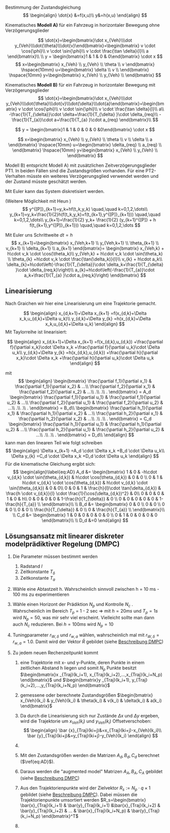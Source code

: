 Bestimmung der Zustandsgleichung
$$
\begin{align}
\dot{x} &=f(x,u)\\
y&=h(x,u)
\end{align}
$$




Kinematisches **Modell A)** für ein Fahrzeug in horizontaler Bewegung ohne Verzögerungsglieder

$$
\dot{x}=\begin{bmatrix}\dot x_{Veh}\\\dot y_{Veh}\\\dot{\theta}\\\dot{v}\end{bmatrix}=\begin{bmatrix}
 v \cdot \cos{\phi}\\
 v \cdot \sin{\phi}\\
 v \cdot \frac{\tan \delta}{l}\\
 a
\end{bmatrix}\\
\\
y = \begin{bmatrix}1 & 1 & 0 & 0\end{bmatrix} \cdot x
$$
$$
x=\begin{bmatrix} x_{Veh} \\ y_{Veh} \\ \theta \\ v \end{bmatrix} \hspace{10mm} u=\begin{bmatrix} \delta \\ v \\ \end{bmatrix} \hspace{10mm} y=\begin{bmatrix} x_{Veh} \\ y_{Veh} \\ \end{bmatrix}
$$

Kinematisches **Modell B)** für ein Fahrzeug in horizontaler Bewegung mit Verzögerungsglieder
$$
\dot{x}=\begin{bmatrix}\dot x_{Veh}\\\dot y_{Veh}\\\dot{\theta}\\\dot{v}\\\dot{\delta}\\\dot{a}\end{bmatrix}=\begin{bmatrix}
 v \cdot \cos{\phi}\\
 v \cdot \sin{\phi}\\
 v \cdot \frac{\tan \delta}{l}\\
 a\\
 -\frac{1}{T_{\delta}}\cdot \delta+\frac{1}{T_{\delta} }\cdot \delta_{req}\\
 -\frac{1}{T_{a}}\cdot a+\frac{1}{T_{a} }\cdot a_{req}
\end{bmatrix}\\
$$

$$
y = \begin{bmatrix}1 & 1 & 0 & 0 & 0 &0\end{bmatrix} \cdot x
$$


$$
x=\begin{bmatrix} x_{Veh} \\ y_{Veh} \\ \theta \\ v \\ \delta \\ a \end{bmatrix} \hspace{10mm} u=\begin{bmatrix} \delta_{req} \\ a_{req} \\ \end{bmatrix} \hspace{10mm} y=\begin{bmatrix} x_{Veh} \\ y_{Veh} \\ \end{bmatrix}
$$

Modell B) entspricht Modell A) mit zusätzlichen Zeitverzögerungsglieder PT1. In beiden Fällen sind die Zustandsgrößen vorhanden. Für eine PT2-Verhalten müsste ein weiteres Verzögerungsglied verwendet werden und der Zustand müsste geschätzt werden.

Mit Euler kann das System diskretisiert werden. 

(Weitere Möglichkeit mit Heun )
$$
y^{[P]}_{k+1}=y_k+hf(t_k,y_k) \quad,\quad k=0,1,2,\dots\\
y_{k+1}=y_k+\frac{1}{2}h(f(t_k,y_k)+f(t_{k+1},y^{[P]}_{k+1})) \quad,\quad k=0,1,2,\dots\\
y_{k+1}=\frac{1}{2} y_k+ \frac{1}{2} (y_{k+1}^{[P]} + h f(t_{k+1},y^{[P]}_{k+1})) \quad,\quad k=0,1,2,\dots
$$


Mit Euler uns Schrittweite $dt = h$
$$
x_{k+1}=\begin{bmatrix}
x_{Veh,k+1} \\
y_{Veh,k+1}  \\
\theta_{k+1} \\
v_{k+1} \\
\delta_{k+1} \\
a_{k+1} 
\end{bmatrix}=
\begin{bmatrix}
x_{Veh,k}   + h\cdot v_k \cdot \cos(\theta_k)\\
y_{Veh,k}   + h\cdot v_k \cdot \sin(\theta_k) \\
\theta_{k} +h\cdot v_k \cdot \frac{\tan(\delta_k)}{l}\\
v_{k} + h\cdot a_k\\
\delta_{k}+h\cdot\left(-\frac{1}{T_{\delta}}\cdot \delta_k+\frac{1}{T_{\delta} }\cdot \delta_{req,k}\right)\\
a_{k}+h\cdot\left(-\frac{1}{T_{a}}\cdot a_k+\frac{1}{T_{a} }\cdot a_{req,k}\right)
\end{bmatrix}
$$

## Linearisierung ##

 Nach Graichen wir hier eine Linearisierung um eine Trajektorie gemacht.


$$
\begin{align}
x_{d,k+1}+\Delta x_{k+1} =f(x_{d,k}+\Delta x_k,u_{d,k}+\Delta u_k)\\
y_{d,k}+\Delta y_{k} =h(x_{d,k}+\Delta x_k,u_{d,k}+\Delta u_k)
\end{align}
$$
Mit Taylorreihe ist linearisiert:  


$$
\begin{align}
x_{d,k+1}+\Delta x_{k+1} =f(x_{d,k},u_{d,k})
+\frac{\partial f}{\partial x_k}\cdot \Delta x_k
+\frac{\partial f}{\partial u_k}\cdot \Delta u_k\\
y_{d,k}+\Delta y_{k} =h(x_{d,k},u_{d,k})
+\frac{\partial h}{\partial x_k}\cdot \Delta x_k
+\frac{\partial h}{\partial u_k}\cdot \Delta u_k
\end{align}
$$

mit
$$
\begin{align}
\begin{bmatrix} 
\frac{\partial f_1}{\partial x_1} & \frac{\partial f_1}{\partial x_2} & ...\\
\frac{\partial f_2}{\partial x_1} & \frac{\partial f_2}{\partial x_2} & ...\\
.\\
.\\
.
\end{bmatrix} = A_d 
\begin{bmatrix} 
\frac{\partial f_1}{\partial u_1} & \frac{\partial f_1}{\partial u_2} & ...\\
\frac{\partial f_2}{\partial u_1} & \frac{\partial f_2}{\partial u_2} & ...\\
.\\
.\\
.
\end{bmatrix} = B_d\\
\begin{bmatrix} 
\frac{\partial h_1}{\partial x_1} & \frac{\partial h_1}{\partial x_2} & ...\\
\frac{\partial h_2}{\partial x_1} & \frac{\partial h_2}{\partial x_2} & ...\\
.\\
.\\
.
\end{bmatrix} = C_d 
\begin{bmatrix} 
\frac{\partial h_1}{\partial u_1} & \frac{\partial h_1}{\partial u_2} & ...\\
\frac{\partial h_2}{\partial u_1} & \frac{\partial h_2}{\partial u_2} & ...\\
.\\
.\\
.
\end{bmatrix} = D_d\\
\end{align}
$$
kann man den linearen Teil wie folgt schreiben
$$
\begin{align}
\Delta x_{k+1} =A_d \cdot \Delta x_k
+B_d \cdot \Delta u_k\\
\Delta y_{k} =C_d \cdot \Delta x_k
+D_d \cdot \Delta u_k
\end{align}
$$
Für die kinematische Gleichung ergibt sich:
$$
\begin{align}\label{eq:AD}
A_d &=
\begin{bmatrix}
1 & 0 & -h\cdot v_{d,k} \cdot \sin(\theta_{d,k}) & h\cdot \cos(\theta_{d,k}) & 0 & 0 \\
0 & 1 & h\cdot v_{d,k} \cdot \cos(\theta_{d,k})  & h\cdot v_{d,k} \cdot \sin(\theta_{d,k}) & 0 & 0\\
0 & 0 & 1 & \frac{h}{l}\cdot \tan(\delta_{d,k})  & \frac{h \cdot v_{d,k}}{l} \cdot \frac{1}{\cos(\delta_{d,k})^2} & 0\\
0 & 0 & 0 & 1 &  0 & h\\
0 & 0 & 0 & 0 & 1-\frac{h}{T_{\delta}} & 0 \\
0 & 0 & 0 & 0 & 0 & 1-\frac{h}{T_{a}} \\
\end{bmatrix}\\
\\
B_d &=
\begin{bmatrix}
0 & 0  \\
0 & 0 \\
0 & 0 \\
0 & 0 \\
\frac{h}{T_{\delta}} & 0 \\
0 & \frac{h}{T_{a}} \\
\end{bmatrix}\\
\\
C_d &=
\begin{bmatrix}
1 & 0 & 0 & 0 & 0 & 0 \\
0 & 1 & 0 & 0 & 0 & 0
\end{bmatrix}\\
\\
D_d &=0
\end{align}
$$





## Lösungsansatz mit linearer diskreter modelprädiktiver Regelung (DMPC) ##

1. Die Parameter müssen bestimmt werden

   1. Radstand $l$
   2. Zeitkonstante $T_{\delta}$
   3. Zeitkonstante $T_{a}$

2. Wähle eine Abtastzeit h. Wahrscheinlich sinnvoll zwischen h = 10 ms - 100 ms zu experimentieren

3. Wähle einen Horizont der Prädiktion $N_p$   und Kontrolle $N_c$ . Wahrscheinlich im Bereich $T_p$ = 1 - 2 sec => mit $h = 20 ms$ und $T_p=1 s$ wird $N_p=50$, was mir sehr viel erscheint. Vielleicht sollte man dann auch $N_c$ reduzieren. Bei $h= 100 ms$ wird $N_p=10$

4. Tuningparameter $r_{W,\delta}$ und $r_{w,a}$ wählen, wahrscheinlich mal mit $r_{W,\delta}=r_{w,a} = 1.0$. Damit wird der Vektor $\bar{R}$ gebildet (siehe [Beschreibung DMPC](D:\wdata\typora\MotionControl\MPCLinearDiscrete.md\MPCLinearDiscrete.cmd))

5. Zu jedem neuen Rechenzeitpunkt kommt 

   1. eine Trajektorie mit x- und y-Punkte, deren Punkte in einem zeitlichen Abstand h liegen und somit $N_p$ Punkte besitzt     $\begin{bmatrix}x _{Traj}(k_i+1), x_{Traj}(k_i+2),...,x_{Traj}(k_i+N_p) \end{bmatrix}$  und $\begin{bmatrix}y _{Traj}(k_i+1), y_{Traj}(k_i+2),...,y_{Traj}(k_i+N_p) \end{bmatrix}$  

   2. gemessene oder berechnete Zustandsgrößen $\begin{bmatrix} x_{Veh}(k_i) & y_{Veh}(k_i) & \theta(k_i) & v(k_i) & \delta(k_i) & a(k_i) \end{bmatrix}$

   3. Da durch die Linearisierung sich nur Zustände  $\Delta x$ und $\Delta y$ ergeben, wird die Trajektorie um $x_{Veh}(k_i)$ und $y_{Veh}(k_i)$ Offsetverschoben:
      $$
      \begin{align}
      \bar {x}_{Traj}(ki+j)&=x_{Traj}(ki+j)-x_{Veh}(k_i)\\
      \bar {y}_{Traj}(ki+j)&=y_{Traj}(ki+j)-y_{Veh}(k_i)
      \end{align}
      $$

   4. 

   

   4. Mit den Zustandsgrößen werden die Matrizen $A_d,B_d,C_d$ berechnet ($\ref{eq:AD}$).
   5. Daraus werden die "augmented model" Matrizen $A_A, B_A, C_A$ gebildet (siehe [Beschreibung DMPC](D:\wdata\typora\MotionControl\MPCLinearDiscrete.md\MPCLinearDiscrete.cmd))
   6. Aus den Trajektorienpunkte wird der Zielvektor $R_s := N_p\cdot q \times 1$ gebildet (siehe [Beschreibung DMPC](D:\wdata\typora\MotionControl\MPCLinearDiscrete.md\MPCLinearDiscrete.cmd)). Dabei müssen die Trajektorienpunkte umsortiert werden $R_s=\begin{bmatrix} \bar{x}_{Traj}(k_i+1) & \bar{y}_{Traj}(k_i+1) &\bar{x}_{Traj}(k_i+2) & \bar{y}_{Traj}(k_i+2) & ... & \bar{x}_{Traj}(k_i+N_p) & \bar{y}_{Traj}(k_i+N_p) \end{bmatrix}^T$
   7. 

   